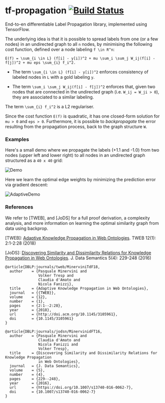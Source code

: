 # tf-propagation [![Build Status](https://travis-ci.org/pminervini/tf-propagation.svg?branch=master)](https://travis-ci.org/pminervini/tf-propagation)

End-to-en differentiable Label Propagation library, implemented using TensorFlow.

The underlying idea is that it is possible to spread labels from one (or a few nodes)
in an undirected graph to all `n` nodes, by minimising the following cost function,
defined over a node labeling `f \in R^n`:

```text
E(f) = \sum_{i \in L} (f[i] - y[i])^2 + mu \sum_i \sum_j W_ij(f[i] - f[j])^2 + mu eps \sum_{i} f_i^2.
```

- The term `\sum_{i \in L} (f[i] - y[i])^2` enforces consistency of labeled nodes in `L` with a gold labeling `y`.

- The term `\sum_i \sum_j W_ij(f[i] - f[j])^2` enforces that, given two nodes that are connected in the undirected graph (i.e. `W_ij = W_ji > 0`), they are associated to a similar labeling.

The term `\sum_{i} f_i^2` is a L2 regulariser.

Since the cost function `E(f)` is quadratic, it has one closed-form solution for `mu > 0` and `eps > 0`.
Furthermore, it is possible to *backpropagate* the error resulting from the propagation process, back to the graph structure `W`.

### Examples

Here's a small demo where we propagate the labels (+1.1 and -1.0) from two nodes (upper left and lower right) to all nodes in an undirected graph structured as a `40 x 40` grid:

![Demo](http://data.neuralnoise.com/tf-propagation/demo.png)

Here we learn the optimal edge weights by minimizing the prediction error via gradient descent:

![AdaptiveDemo](http://data.neuralnoise.com/tf-propagation/ttycrop.gif)

### References

We refer to [TWEB], and [JoDS] for a full proof derivation, a complexity analysis, and more information on learning the optimal similarity graph from data using backprop.

[TWEB]: [Adaptive Knowledge Propagation in Web Ontologies](https://dl.acm.org/citation.cfm?id=3105961). TWEB 12(1): 2:1-2:28 (2018)

[JoDS]: [Discovering Similarity and Dissimilarity Relations for Knowledge Propagation in Web Ontologies](https://link.springer.com/article/10.1007/s13740-016-0062-7). J. Data Semantics 5(4): 229-248 (2016)

```text
@article{DBLP:journals/tweb/MinerviniTdF18,
  author    = {Pasquale Minervini and
               Volker Tresp and
               Claudia d'Amato and
               Nicola Fanizzi},
  title     = {Adaptive Knowledge Propagation in Web Ontologies},
  journal   = {{TWEB}},
  volume    = {12},
  number    = {1},
  pages     = {2:1--2:28},
  year      = {2018},
  url       = {http://doi.acm.org/10.1145/3105961},
  doi       = {10.1145/3105961}
}

@article{DBLP:journals/jodsn/MinervinidFT16,
  author    = {Pasquale Minervini and
               Claudia d'Amato and
               Nicola Fanizzi and
               Volker Tresp},
  title     = {Discovering Similarity and Dissimilarity Relations for Knowledge Propagation
               in Web Ontologies},
  journal   = {J. Data Semantics},
  volume    = {5},
  number    = {4},
  pages     = {229--248},
  year      = {2016},
  url       = {https://doi.org/10.1007/s13740-016-0062-7},
  doi       = {10.1007/s13740-016-0062-7}
}
```
